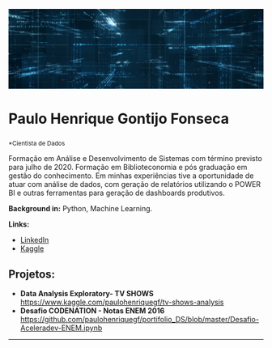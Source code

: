 <p align="center">
  <img src="banner.png" >
</p>

# Paulo Henrique Gontijo Fonseca
<sub>*Cientista de Dados</sub>

Formação em Análise e Desenvolvimento de Sistemas com término previsto para julho de 2020. 
Formação em Biblioteconomia e pós graduação em gestão do conhecimento.
Em minhas experiências tive a oportunidade de atuar com análise de dados, com geração de relatórios utilizando o POWER BI e outras ferramentas para geração de dashboards produtivos.

**Background in:** Python, Machine Learning.

**Links:**
* [LinkedIn](https://www.linkedin.com/in/paulo-henrique-gontijo-fonseca-8494a1bb/)
* [Kaggle](https://www.kaggle.com/paulohenriquegf)


## Projetos:


* **Data Analysis Exploratory- TV SHOWS** https://www.kaggle.com/paulohenriquegf/tv-shows-analysis
* **Desafio CODENATION - Notas ENEM 2016** https://github.com/paulohenriquegf/portifolio_DS/blob/master/Desafio-Aceleradev-ENEM.ipynb


---




